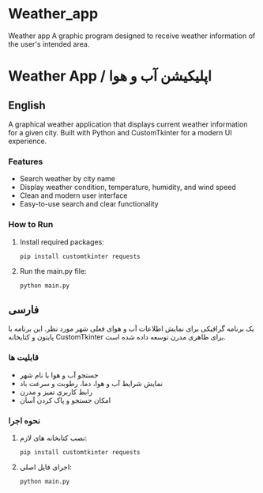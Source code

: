 # Weather_app
Weather app A graphic program designed to receive weather information of the user's intended area.

# Weather App / اپلیکیشن آب و هوا

## English
A graphical weather application that displays current weather information for a given city. Built with Python and CustomTkinter for a modern UI experience.

### Features
- Search weather by city name
- Display weather condition, temperature, humidity, and wind speed
- Clean and modern user interface
- Easy-to-use search and clear functionality

### How to Run
1. Install required packages:
   ```
   pip install customtkinter requests
   ```
2. Run the main.py file:
   ```
   python main.py
   ```

## فارسی
یک برنامه گرافیکی برای نمایش اطلاعات آب و هوای فعلی شهر مورد نظر. این برنامه با پایتون و کتابخانه CustomTkinter برای ظاهری مدرن توسعه داده شده است.

### قابلیت ها
- جستجو آب و هوا با نام شهر
- نمایش شرایط آب و هوا، دما، رطوبت و سرعت باد
- رابط کاربری تمیز و مدرن
- امکان جستجو و پاک کردن آسان

### نحوه اجرا
1. نصب کتابخانه های لازم:
   ```
   pip install customtkinter requests
   ```
2. اجرای فایل اصلی:
   ```
   python main.py
   ```
